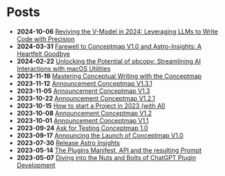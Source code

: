 # Posts
* **2024-10-06** [Reviving the V-Model in 2024: Leveraging LLMs to Write Code with Precision](posts/v-model.md)
* **2024-03-31** [Farewell to Conceptmap V1.0 and Astro-Insights: A Heartfelt Goodbye](posts/discontinue-chatgpt-plugin-dev.md)
* **2024-02-22** [Unlocking the Potential of pbcopy: Streamlining AI Interactions with macOS Utilities](posts/pbcopy.md)
* **2023-11-19** [Mastering Conceptual Writing with the Conceptmap](posts/mastering_conceptual_writing.md)
* **2023-11-12** [Announcement Conceptmap V1.3.1](posts/announce_V1.3.1.md)
* **2023-11-05** [Announcement Conceptmap V1.3](posts/announce_V1.3.md)
* **2023-10-22** [Announcement Conceptmap V1.2.1](posts/announce_V1.2.1.md)
* **2023-10-15** [How to start a Project in 2023 (with AI)](posts/starting_a_project_in_2023.md)
* **2023-10-08** [Announcement Conceptmap V1.2](posts/announce_V1.2.md)
* **2023-10-01** [Announcement Conceptmap V1.1](posts/announce_V1.1.md)
* **2023-09-24** [Ask for Testing Conceptmap 1.0](posts/ask_for_testing.md)
* **2023-09-17** [Announcing the Launch of Conceptmap V1.0](posts/release_of_conceptmap_V10.md)
* **2023-07-30** [Release Astro Insights](posts/release_of_astro-insights.md)
* **2023-05-14** [The Plugins Manifest, API and the resulting Prompt](posts/the_plugin_manifest.md)
* **2023-05-07** [Diving into the Nuts and Bolts of ChatGPT Plugin Development](posts/creating_a_chatgpt_plugin.md)

